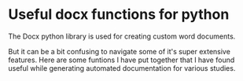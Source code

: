# Useful docx functions for python
The Docx python library is used for creating custom word documents. 

But it can be a bit confusing to navigate some of it's super extensive features. 
Here are some funtions I have put together that I have found useful while generating automated documentation for various studies. 
